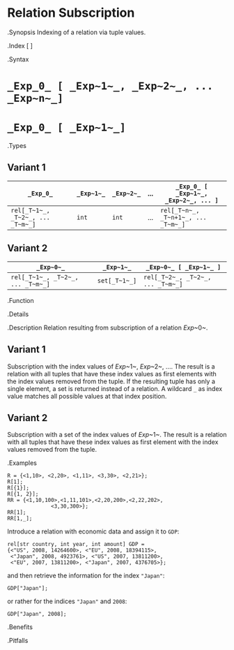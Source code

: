 # Relation Subscription

.Synopsis
Indexing of a relation via tuple values.

.Index
[ ]

.Syntax

#  `_Exp_0_ [ _Exp~1~_, _Exp~2~_, ... _Exp~n~_]`

#  `_Exp_0_ [ _Exp~1~_]`

.Types
## Variant 1


| `_Exp_0_`                         | `_Exp~1~_` | `_Exp~2~_` | ... | `_Exp_0_ [ _Exp~1~_, _Exp~2~_, ... ]`  |
| --- | --- | --- | --- | --- |
| `rel[_T~1~_, _T~2~_, ... _T~m~_]`    | `int`     |  `int`    | ... | `rel[_T~n~_, _T~n+1~_, ... _T~m~_]`  |


## Variant 2

| `_Exp~0~_`                         | `_Exp~1~_`     | `_Exp~0~_ [ _Exp~1~_ ]`             |
| --- | --- | --- |
| `rel[_T~1~_, _T~2~_, ... _T~m~_]`    | `set[_T~1~_]`  | `rel[_T~2~_, _T~2~_, ... _T~m~_]`    |


.Function

.Details

.Description
Relation resulting from subscription of a relation _Exp_~0~.

## Variant 1

Subscription with the index values of _Exp_~1~, _Exp_~2~, .... 
The result is a relation with all tuples that have these index values as first elements 
with the index values removed from the tuple. 
If the resulting tuple has only a single element, a set is returned instead of a relation. 
A wildcard `_` as index value matches all possible values at that index position.

## Variant 2

Subscription with a set of the index values of _Exp_~1~.
The result is a relation with all tuples that have these index values as first element
with the index values removed from the tuple. 

.Examples
```rascal-shell
R = {<1,10>, <2,20>, <1,11>, <3,30>, <2,21>};
R[1];
R[{1}];
R[{1, 2}];
RR = {<1,10,100>,<1,11,101>,<2,20,200>,<2,22,202>,
              <3,30,300>};
RR[1];
RR[1,_];
```
Introduce a relation with economic data and assign it to `GDP`:
```rascal-shell,continue
rel[str country, int year, int amount] GDP =
{<"US", 2008, 14264600>, <"EU", 2008, 18394115>,
 <"Japan", 2008, 4923761>, <"US", 2007, 13811200>, 
 <"EU", 2007, 13811200>, <"Japan", 2007, 4376705>};
```
and then retrieve the information for the index `"Japan"`:
```rascal-shell,continue
GDP["Japan"];
```
or rather for the indices `"Japan"` and `2008`:
```rascal-shell,continue
GDP["Japan", 2008];
```

.Benefits

.Pitfalls

